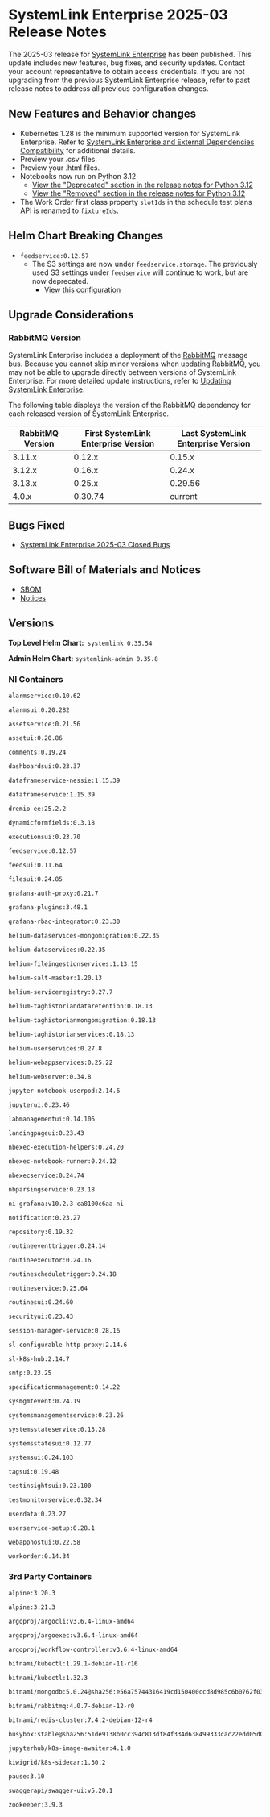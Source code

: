 # SystemLink Enterprise 2025-03 Release Notes

The 2025-03 release for
[SystemLink Enterprise](https://downloads.artifacts.ni.com/) has been published.
This update includes new features, bug fixes, and security updates. Contact your
account representative to obtain access credentials. If you are not upgrading
from the previous SystemLink Enterprise release, refer to past release notes to
address all previous configuration changes.

## New Features and Behavior changes

- Kubernetes 1.28 is the minimum supported version for SystemLink Enterprise.
  Refer to
  [SystemLink Enterprise and External Dependencies Compatibility](https://www.ni.com/en/support/documentation/compatibility/25/systemlink-enterprise-and-external-dependencies-compatibility-.html)
  for additional details.
- Preview your .csv files.
- Preview your .html files.
- Notebooks now run on Python 3.12
  - [View the "Deprecated" section in the release notes for Python 3.12](https://docs.python.org/3.12/whatsnew/3.12.html#deprecated)
  - [View the "Removed" section in the release notes for Python 3.12](https://docs.python.org/3.12/whatsnew/3.12.html#removed)
- The Work Order first class property `slotIds` in the schedule test plans API
  is renamed to `fixtureIds`.

## Helm Chart Breaking Changes

- `feedservice:0.12.57`
  - The S3 settings are now under `feedservice.storage`. The previously used S3
    settings under `feedservice` will continue to work, but are now deprecated.
    - [View this configuration](https://github.com/ni/install-systemlink-enterprise/blob/2025-03/getting-started/templates/systemlink-values.yaml#L850)

## Upgrade Considerations

### RabbitMQ Version

SystemLink Enterprise includes a deployment of the
[RabbitMQ](https://www.rabbitmq.com/) message bus. Because you cannot skip minor
versions when updating RabbitMQ, you may not be able to upgrade directly between
versions of SystemLink Enterprise. For more detailed update instructions, refer
to
[Updating SystemLink Enterprise](https://www.ni.com/docs/en-US/bundle/systemlink-enterprise/page/updating-systemlink-enterprise.html).

The following table displays the version of the RabbitMQ dependency for each
released version of SystemLink Enterprise.

| RabbitMQ Version | First SystemLink Enterprise Version | Last SystemLink Enterprise Version |
| ---------------- | ----------------------------------- | ---------------------------------- |
| 3.11.x           | 0.12.x                              | 0.15.x                             |
| 3.12.x           | 0.16.x                              | 0.24.x                             |
| 3.13.x           | 0.25.x                              | 0.29.56                            |
| 4.0.x            | 0.30.74                             | current                            |

## Bugs Fixed

- [SystemLink Enterprise 2025-03 Closed Bugs](https://github.com/ni/install-systemlink-enterprise/tree/2025-03/release-notes/2025-03/closed-bugs-sle-2025-03.xlsx)

## Software Bill of Materials and Notices

- [SBOM](https://github.com/ni/install-systemlink-enterprise/tree/2025-03/release-notes/2025-03/sbom)
- [Notices](https://github.com/ni/install-systemlink-enterprise/tree/2025-03/release-notes/2025-03/notices)

## Versions

**Top Level Helm Chart:** `systemlink 0.35.54`

**Admin Helm Chart:** `systemlink-admin 0.35.8`

### NI Containers

```text
alarmservice:0.10.62

alarmsui:0.20.282

assetservice:0.21.56

assetui:0.20.86

comments:0.19.24

dashboardsui:0.23.37

dataframeservice-nessie:1.15.39

dataframeservice:1.15.39

dremio-ee:25.2.2

dynamicformfields:0.3.18

executionsui:0.23.70

feedservice:0.12.57

feedsui:0.11.64

filesui:0.24.85

grafana-auth-proxy:0.21.7

grafana-plugins:3.48.1

grafana-rbac-integrator:0.23.30

helium-dataservices-mongomigration:0.22.35

helium-dataservices:0.22.35

helium-fileingestionservices:1.13.15

helium-salt-master:1.20.13

helium-serviceregistry:0.27.7

helium-taghistoriandataretention:0.18.13

helium-taghistorianmongomigration:0.18.13

helium-taghistorianservices:0.18.13

helium-userservices:0.27.8

helium-webappservices:0.25.22

helium-webserver:0.34.8

jupyter-notebook-userpod:2.14.6

jupyterui:0.23.46

labmanagementui:0.14.106

landingpageui:0.23.43

nbexec-execution-helpers:0.24.20

nbexec-notebook-runner:0.24.12

nbexecservice:0.24.74

nbparsingservice:0.23.18

ni-grafana:v10.2.3-ca8100c6aa-ni

notification:0.23.27

repository:0.19.32

routineeventtrigger:0.24.14

routineexecutor:0.24.16

routinescheduletrigger:0.24.18

routineservice:0.25.64

routinesui:0.24.60

securityui:0.23.43

session-manager-service:0.28.16

sl-configurable-http-proxy:2.14.6

sl-k8s-hub:2.14.7

smtp:0.23.25

specificationmanagement:0.14.22

sysmgmtevent:0.24.19

systemsmanagementservice:0.23.26

systemsstateservice:0.13.28

systemsstatesui:0.12.77

systemsui:0.24.103

tagsui:0.19.48

testinsightsui:0.23.100

testmonitorservice:0.32.34

userdata:0.23.27

userservice-setup:0.28.1

webapphostui:0.22.58

workorder:0.14.34
```

### 3rd Party Containers

```text
alpine:3.20.3

alpine:3.21.3

argoproj/argocli:v3.6.4-linux-amd64

argoproj/argoexec:v3.6.4-linux-amd64

argoproj/workflow-controller:v3.6.4-linux-amd64

bitnami/kubectl:1.29.1-debian-11-r16

bitnami/kubectl:1.32.3

bitnami/mongodb:5.0.24@sha256:e56a75744316419cd150400ccd8d985c6b0762f03c7a3b015f233524d043731f

bitnami/rabbitmq:4.0.7-debian-12-r0

bitnami/redis-cluster:7.4.2-debian-12-r4

busybox:stable@sha256:51de9138b0cc394c813df84f334d638499333cac22edd05d0300b2c9a2dc80dd

jupyterhub/k8s-image-awaiter:4.1.0

kiwigrid/k8s-sidecar:1.30.2

pause:3.10

swaggerapi/swagger-ui:v5.20.1

zookeeper:3.9.3
```

